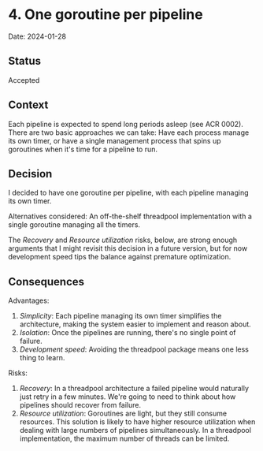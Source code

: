 # 4. One goroutine per pipeline

Date: 2024-01-28

## Status

Accepted

## Context

Each pipeline is expected to spend long periods asleep (see ACR 0002). There
are two basic approaches we can take: Have each process manage its own timer,
or have a single management process that spins up goroutines when it's time for
a pipeline to run.

## Decision

I decided to have one goroutine per pipeline, with each pipeline managing its
own timer.

Alternatives considered: An off-the-shelf threadpool implementation with a
single goroutine managing all the timers.

The *Recovery* and *Resource utilization* risks, below, are strong enough
arguments that I might revisit this decision in a future version, but for now
development speed tips the balance against premature optimization.

## Consequences

Advantages:

1. *Simplicity*: Each pipeline managing its own timer simplifies the
   architecture, making the system easier to implement and reason about.
2. *Isolation*: Once the pipelines are running, there's no single point of
   failure.
3. *Development speed*: Avoiding the threadpool package means one less thing
   to learn.

Risks:

1. *Recovery*: In a threadpool architecture a failed pipeline would naturally
   just retry in a few minutes. We're going to need to think about how
   pipelines should recover from failure.
2. *Resource utilization*: Goroutines are light, but they still consume
   resources. This solution is likely to have higher resource utilization when
   dealing with large numbers of pipelines simultaneously. In a threadpool
   implementation, the maximum number of threads can be limited.
